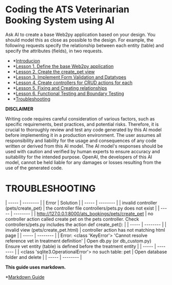 # Coding the ATS Veterinarian Booking System using AI

Ask AI to create a base Web2py application based on your design. You should model this as close as possible to the design. For example, the following requests specify the relationship between each entity (table) and specify the attributes (fields), in two requests.

- *[Introducion](README.md)
- *[Lesson 1. Define the base Web2py application](LESSON_1.md)
- *[Lesson 2. Create the create_pet view](LESSON_2.md)
- *[Lesson 3. Implement Form Validation and Datatypes](LESSON_3.md)
- *[Lesson 4. Create controllers for CRUD actions for each](LESSON_4.md)
- *[Lesson 5. Fixing and Creating relationships](LESSON_5.md)
- *[Lesson 6. Functional Testing and Boundary Testing](LESSON_6.md)
- *[Troubleshooting](TROUBLESHOOTING.md)

**DISCLAIMER**

Writing code requires careful consideration of various factors, such as specific requirements, best practices, and potential risks. Therefore, it is crucial to thoroughly review and test any code generated by this AI model before implementing it in a production environment. The user assumes all responsibility and liability for the usage and consequences of any code written or derived from this AI model. The AI model's responses should be used with caution and verified by human experts to ensure accuracy and suitability for the intended purpose. OpenAI, the developers of this AI model, cannot be held liable for any damages or losses resulting from the use of the generated code.

# TROUBLESHOOTING

| ----- | -------- |
| Error | Solution |
| ----- | -------- |
| invalid controller (pets/create_pet) | the controller file controllers/pets.py does not exist |
| ----- | -------- |
| http://127.0.0.1:8000/ats_bookings/pets/create_pet | no controller action called create pet on the pets controller. Check controllers/pets.py includes the action def create_pet(): | 
| ----- | -------- |
| invalid view (pets/create_pet.html) | controller action has not matching html page |
| ----- | -------- |
| Error: <class 'KeyError'> 'Cannot resolve reference vet in treatment definition' | Open db.py (or db_custom.py) Ensure vet entity (table) is defined before the treatment entity | 
| ----- | -------- |
| <class 'sqlite3.OperationalError'> no such table: pet |  Open database folder and delete |
| ----- | -------- |

**This guide uses markdown.**

*[Markdown Guide](https://www.markdownguide.org/basic-syntax/)